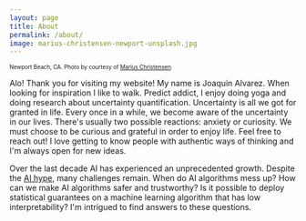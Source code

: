 ```yaml
---
layout: page
title: About
permalink: /about/
image: marius-christensen-newport-unsplash.jpg
---
```


<sub><sup>Newport Beach, CA. Photo by courtesy of  [Marius Christensen](https://unsplash.com/@mariuschristensen).</sup></sub>


Alo! Thank you for visiting my website! My name is Joaquin Alvarez. When looking for inspiration I like to walk. Predict addict, I enjoy doing yoga and doing research about uncertainty quantification. Uncertainty is all we got for granted in life. Every once in a while, we become aware of the uncertainty in our lives. There's usually two possible reactions: anxiety or curiosity. We must choose to be curious and grateful in order to enjoy life. Feel free to reach out! I love getting to know people with authentic ways of thinking and I'm always open for new ideas.

Over the last decade AI has experienced an unprecedented growth. Despite the [AI hype](https://www.nbcnews.com/data-graphics/wide-gap-ais-hype-use-business-rcna127210), many challenges remain. When do AI algorithms mess up? How can we make AI algorithms safer and trustworthy? Is it possible to deploy statistical guarantees on a machine learning algorithm that has low interpretability? I'm intrigued to find answers to these questions.


<!---  By courtesy of https://unsplash.com/@mariuschristensen, Marius Christensen. -->
